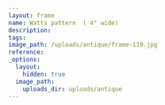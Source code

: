 ```yaml
---
layout: frame
name: Watts pattern  ( 4" wide)
description:
tags:
image_path: /uploads/antique/frame-119.jpg
reference:
_options:
  layout:
    hidden: true
  image_path:
    uploads_dir: uploads/antique
---
```

